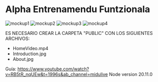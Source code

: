 # Alpha Entrenamendu Funtzionala
![mockup1](https://github.com/aldeko3/AlphaFuntzionala/assets/23291563/8ccf1ea2-415f-4e0c-9837-1fe420698da5)
![mockup2](https://github.com/aldeko3/AlphaFuntzionala/assets/23291563/9c27089b-140d-400e-aa8d-22964992e210)
![mockup3](https://github.com/aldeko3/AlphaFuntzionala/assets/23291563/f893c1ba-0e50-4ab0-b691-1d4dd9f829d7)
![mockup4](https://github.com/aldeko3/AlphaFuntzionala/assets/23291563/b10825c3-ce4e-410a-87d9-457145a48c3b)

ES NECESARIO CREAR LA CARPETA "PUBLIC" CON LOS SIGUIENTES ARCHIVOS:
  - HomeVideo.mp4
  - Introduction.jpg
  - About.jpg

Guía: https://www.youtube.com/watch?v=RB5tR_nqUEw&t=1996s&ab_channel=midulive
Node version 20.11.0

